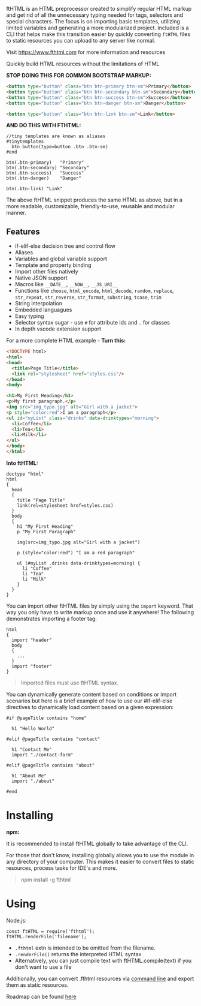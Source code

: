 ftHTML is an HTML preprocessor created to simplify regular HTML markup and get rid of all the unnecessary typing needed for tags, selectors and special characters. The focus is on importing basic templates, utilizing limited variables and generating a more modularized project. Included is a CLI that helps make this transition easier by quickly converting `ftHTML` files to static resources you can upload to any server like normal.

Visit https://www.fthtml.com for more information and resources

Quickly build HTML resources without the limitations of HTML

__STOP DOING THIS FOR COMMON BOOTSTRAP MARKUP:__
```html
<button type="button" class="btn btn-primary btn-sm">Primary</button>
<button type="button" class="btn btn-secondary btn-sm">Secondary</button>
<button type="button" class="btn btn-success btn-sm">Success</button>
<button type="button" class="btn btn-danger btn-sm">Danger</button>

<button type="button" class="btn btn-link btn-sm">Link</button>
```

__AND DO THIS WITH FTHTML:__
```
//tiny templates are known as aliases
#tinytemplates
  btn button(type=button .btn .btn-sm)
#end

btn(.btn-primary)   "Primary"
btn(.btn-secondary) "Secondary"
btn(.btn-success)   "Success"
btn(.btn-danger)    "Danger"

btn(.btn-link) "Link"
```

The above ftHTML snippet produces the same HTML as above, but in a more readable, customizable, friendly-to-use, reusable and modular manner.

## Features
* if-elif-else decision tree and control flow
* Aliases
* Variables and global variable support
* Template and property binding
* Import other files natively
* Native JSON support
* Macros like `__DATE__`, `__NOW__`, `__JS_URI__`
* Functions like `choose`, `html_encode`, `html_decode`, `random`, `replace`, `str_repeat`, `str_reverse`, `str_format`, `substring`, `tcase`, `trim`
* String interpolation
* Embedded languagues
* Easy typing
* Selector syntax sugar - use `#` for attribute ids and `.` for classes
* In depth vscode extension support

For a more complete HTML example -
__Turn this:__
```html
<!DOCTYPE html>
<html>
<head>
  <title>Page Title</title>
  <link rel="stylesheet" href="styles.css"/>
</head>
<body>

<h1>My First Heading</h1>
<p>My first paragraph.</p>
<img src="img_typo.jpg" alt="Girl with a jacket">
<p style="color:red">I am a paragraph</p>
<ul id="myList" class="drinks" data-drinktypes="morning">
  <li>Coffee</li>
  <li>Tea</li>
  <li>Milk</li>
</ul>
</body>
</html>
```
__Into ftHTML:__
```
doctype "html"
html
{
  head
  {
    title "Page Title"
    link(rel=stylesheet href=styles.css)
  }
  body
  {
    h1 "My First Heading"
    p "My First Paragraph"

    img(src=img_typo.jpg alt="Girl with a jacket")

    p (style="color:red") "I am a red paragraph"

    ul (#myList .drinks data-drinktypes=morning) {
      li "Coffee"
      li "Tea"
      li "Milk"
    }
  }
}
```

You can import other ftHTML files by simply using the `import` keyword. That way you only have to write markup once and use it anywhere! The following demonstrates importing a footer tag:

```
html
{
  import "header"
  body
  {
    ...
  }
  import "footer"
}
```
> Imported files must use ftHTML syntax.

You can dynamically generate content based on conditions or import scenarios but here is a brief example of how to use our #if-elif-else directives to dynamically load content based on a given expression:

```
#if @pageTitle contains "home"

  h1 "Hello World"

#elif @pageTitle contains "contact"

  h1 "Contact Me"
  import "./contact-form"

#elif @pageTitle contains "about"

  h1 "About Me"
  import "./about"

#end
```

# Installing

**npm:**

It is recommended to install ftHTML globally to take advantage of the CLI.

For those that don't know, installing globally allows you to use the module in any directory of your computer. This makes it easier to convert files to static resources, process tasks for IDE's and more.

> npm install -g fthtml

# Using
Node.js:
```
const ftHTML = require('fthtml');
ftHTML.renderFile('filename');
```

- `.fthtml` extn is intended to be omitted from the filename.
- `.renderFile()` returns the interpreted HTML syntax
- Alternatively, you can just compile text with ftHTML.compile(text) if you don't want to use a file

Additionally, you can convert .fthtml resources via [command line](https://www.fthtml.com/cli/) and export them as static resources.

Roadmap can be found [here](https://github.com/soulshined/fthtml/projects/1)
